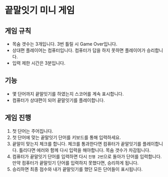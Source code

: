 # 끝말잇기 미니 게임

## 게임 규칙

- 목숨 갯수는 3개입니다. 3번 틀릴 시 Game Over입니다.
- 상대편 플레이어는 컴퓨터입니다. 컴퓨터가 답을 하지 못하면 플레이어가 승리합니다.
- 입력 제한 시간은 3분입니다.

## 기능

- 몇 단어까지 끝말잇기를 하였는지 스코어를 계속 표시합니다.
- 컴퓨터가 상대편이 되어 끝말잇기를 플레이합니다.

## 게임 진행

1. 첫 단어는 주어집니다.
2. 첫 단어에 맞는 끝말잇기 단어를 키보드를 통해 입력하세요.
3. 끝말이 맞는지 체크를 합니다. 체크를 통과한다면 컴퓨터가 끝말잇기를 플레이합니다. 틀리다면 에러와 함께 다시 입력을 해야합니다. 목숨 갯수가
   차감됩니다.
4. 컴퓨터가 끝말잇기 단어를 입력하면 다시 `진행 2번`으로 돌아가 단어를 입력합니다. 만약 컴퓨터가 끝말잇기 단어를 입력하지 못했다면, 승리하게 됩니다.
5. 승리하면 최종 점수와 내가 끝말잇기를 했던 모든 단어들이 표시됩니다.
